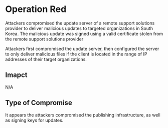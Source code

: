 # Operation Red

Attackers compromised the update server of a remote support solutions provider 
to deliver malicious updates to targeted organizations in South Korea. 
The malicious update was signed using a valid certificate 
stolen from the remote support solutions provider 

Attackers first compromised the update server, 
then configured the server to only deliver malicious files if the client is 
located in the range of IP addresses of their target organizations.


## Imapct

N/A

## Type of Compromise

It appears the attackers compromised the publishing infrastructure, 
as well as signing keys for updates.





